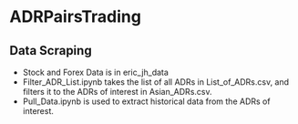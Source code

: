 # ADRPairsTrading

## Data Scraping
- Stock and Forex Data is in eric_jh_data
- Filter_ADR_List.ipynb takes the list of all ADRs in List_of_ADRs.csv, and filters it to the ADRs of interest in Asian_ADRs.csv.
- Pull_Data.ipynb is used to extract historical data from the ADRs of interest. 